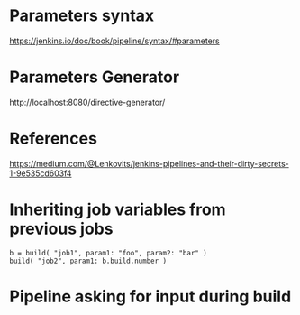 # Parameters syntax
https://jenkins.io/doc/book/pipeline/syntax/#parameters

# Parameters Generator
http://localhost:8080/directive-generator/



# References
https://medium.com/@Lenkovits/jenkins-pipelines-and-their-dirty-secrets-1-9e535cd603f4  


# Inheriting job variables from previous jobs
```
b = build( "job1", param1: "foo", param2: "bar" ) 
build( "job2", param1: b.build.number )
```

# Pipeline asking for input during build
